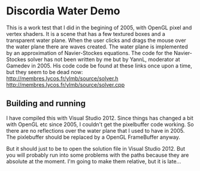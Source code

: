 Discordia Water Demo
=========================================

This is a work test that I did in the begining of 2005, with OpenGL pixel and vertex shaders. It is a scene that has a few textured boxes and a transparent water plane. When the user clicks and drags the mouse over the water plane there are waves created. The water plane is implemented by an approximation of Navier-Stockes equations. The code for the Navier-Stockes solver has not been written by me but by YannL, moderator at Gamedev in 2005. His code code be found at these links once upon a time, but they seem to be dead now:
http://membres.lycos.fr/ylmb/source/solver.h
http://membres.lycos.fr/ylmb/source/solver.cpp

Building and running
---------------------------------------------
I have compiled this with Visual Studio 2012. Since things has changed a bit with OpenGL  etc since 2005, I couldn't get the pixelbuffer code working. So there are no reflections over the water plane that I used to have in 2005. The pixlebuffer should be replaced by a OpenGL FrameBuffer anyway.

But it should just to be to open the solution file in Visual Studio 2012. But you will probably run into some problems with the paths because they are absolute at the moment. I'm going to make them relative, but it is late...